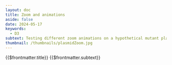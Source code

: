 ```yaml
---
layout: doc
title: Zoom and animations
aside: false
date: 2024-05-17
keywords:
  - D3
subtext: Testing different zoom animations on a hypothetical mutant plasmid library
thumbnail: /thumbnails/plasmidZoom.jpg
---
```


<FigureTitle>{{$frontmatter.title}}</FigureTitle>
<SubtitleHeader>{{$frontmatter.subtext}}</SubtitleHeader>
<D3PlotContainer>
<svg></svg>
</D3PlotContainer>

<script setup>
import { ref, onMounted } from 'vue';
import * as d3 from 'd3';


onMounted(() => {
  const width = 500;
  const height = 500;

  const svg = d3.select('svg')
    .attr('preserveAspectRatio', "xMinYMin meet")
    .attr("viewBox", [0, 0, width, height]);

  const g = svg.append("g");

  const arcData = [];

  function generateArcs(numArcs) {
    const rows = Math.floor(Math.sqrt(numArcs));
    const cols = Math.ceil(numArcs / rows);
    const xSpacing = width / (cols + 1);
    const ySpacing = height / (rows + 1);
    const aminoAcids = ['A', 'R', 'N', 'D', 'C', 'Q', 'E', 'G', 'H', 'I', 'L', 'K', 'M', 'F', 'P', 'S', 'T', 'W', 'Y', 'V'];

    let count = 0;
    for (let i = 1; i <= rows; i++) {
      for (let j = 1; j <= cols; j++) {
        if (count >= numArcs) break;

        const x = j * xSpacing;
        const y = i * ySpacing;

        g.append("path")
          .attr("transform", `translate(${x},${y})`)
          .attr("fill", "currentColor")
          .attr("d", d3.arc()({
            innerRadius: 10,
            outerRadius: 7,
            startAngle: -Math.PI,
            endAngle: Math.PI
          }));

        const randomColor = d3.interpolateSpectral(d3.randomUniform()(0, 1));
        const arcGroup = g.append("g")
          .attr("transform", `translate(${x},${y})`);

        arcGroup.append("path")
          .attr("fill", randomColor)
          .attr("d", d3.arc()({
            innerRadius: 11,
            outerRadius: 6,
            startAngle: -Math.PI / 3,
            endAngle: Math.PI / 3
          }));

        // Generate random text
        const randomNumber = Math.floor(Math.random() * 476) + 25;
        const randomAminoAcid1 = aminoAcids[Math.floor(Math.random() * aminoAcids.length)];
        let randomAminoAcid2 = aminoAcids[Math.floor(Math.random() * aminoAcids.length)];
        while (randomAminoAcid2 === randomAminoAcid1) {
          randomAminoAcid2 = aminoAcids[Math.floor(Math.random() * aminoAcids.length)];
        }
        const randomText = `${randomAminoAcid1}${randomNumber}${randomAminoAcid2}`;

        // Append the random text
        arcGroup.append("text")
          .attr("text-anchor", "middle")
          .attr("dominant-baseline", "central")
          .attr("font-size", "4px")
          .attr("fill", "currentColor")
          .text(randomText);

        arcData.push([x, y, 30]);

        count++;
      }
    }
  }

  generateArcs(400);

  let currentTransform = [width / 2, height / 2, height];

  function transition() {
    const d = arcData[Math.floor(Math.random() * arcData.length)];
    const i = d3.interpolateZoom(currentTransform, [...d, d[2] * 10 + 1]);

    g.transition()
      .delay(250)
      .duration(i.duration)
      .attrTween("transform", () => t => transform(currentTransform = i(t)))
      .on("end", () => {
        // Zoom back out to the initial view
        const initialView = [width / 2, height / 2, height];
        const j = d3.interpolateZoom(currentTransform, initialView);

        g.transition()
          .delay(1000) // Delay before zooming back out
          .duration(j.duration)
          .attrTween("transform", () => t => transform(currentTransform = j(t)))
          .on("end", () => {
            // Pause for two seconds before zooming into the next arc
            setTimeout(transition, 2000);
          });
      });
  }

  function transform([x, y, r]) {
    return `
      translate(${width / 2}, ${height / 2})
      scale(${height / r })
      translate(${-x}, ${-y})
    `;
  }

  transition();
});
</script>
